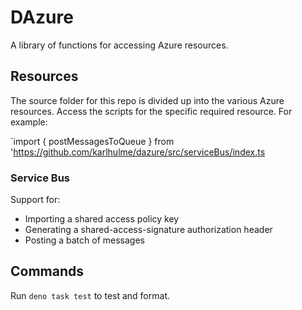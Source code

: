 # DAzure

A library of functions for accessing Azure resources.

## Resources

The source folder for this repo is divided up into the various Azure resources.
Access the scripts for the specific required resource. For example:

`import { postMessagesToQueue } from
'https://github.com/karlhulme/dazure/src/serviceBus/index.ts

### Service Bus

Support for:

- Importing a shared access policy key
- Generating a shared-access-signature authorization header
- Posting a batch of messages

## Commands

Run `deno task test` to test and format.
